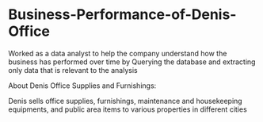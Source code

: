 # Business-Performance-of-Denis-Office
Worked as a data analyst to help the company understand how the business has performed over time by Querying the database and extracting only data that is relevant to the analysis

About Denis Office Supplies and Furnishings:

Denis sells office supplies, furnishings, maintenance and housekeeping equipments, and public area items to various properties in different cities
